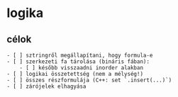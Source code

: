 # logika

## célok

    - [ ] sztringről megállapítani, hogy formula-e
    - [ ] szerkezeti fa tárolása (bináris fában):
        - [ ] később visszaadni inorder alakban
    - [ ] logikai összetettség (nem a mélység!)
    - [ ] összes részformulája (C++: set `.insert(...)`)
    - [ ] zárójelek elhagyása
